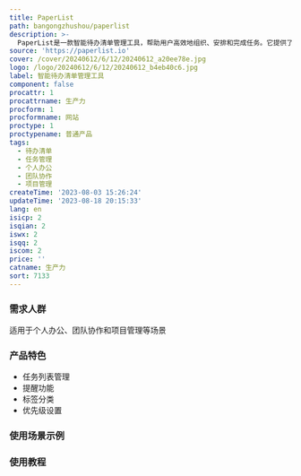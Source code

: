```yaml
---
title: PaperList
path: bangongzhushou/paperlist
description: >-
  PaperList是一款智能待办清单管理工具，帮助用户高效地组织、安排和完成任务。它提供了任务列表、提醒功能、标签分类、优先级设置等功能，让用户可以轻松管理自己的待办事项。PaperList的优势在于简单易用、界面美观、功能实用，让用户能够快速上手并提高工作效率。该产品定价灵活多样，包括免费版和付费版，适合个人和团队使用。PaperList定位于个人办公、团队协作和项目管理等场景。
source: 'https://paperlist.io'
cover: /cover/20240612/6/12/20240612_a20ee78e.jpg
logo: /logo/20240612/6/12/20240612_b4eb40c6.jpg
label: 智能待办清单管理工具
component: false
procattr: 1
procattrname: 生产力
procform: 1
procformname: 网站
proctype: 1
proctypename: 普通产品
tags:
  - 待办清单
  - 任务管理
  - 个人办公
  - 团队协作
  - 项目管理
createTime: '2023-08-03 15:26:24'
updateTime: '2023-08-18 20:15:33'
lang: en
isicp: 2
isqian: 2
iswx: 2
isqq: 2
iscom: 2
price: ''
catname: 生产力
sort: 7133
---
```




### 需求人群
适用于个人办公、团队协作和项目管理等场景

### 产品特色
- 任务列表管理
- 提醒功能
- 标签分类
- 优先级设置

### 使用场景示例


### 使用教程


  
